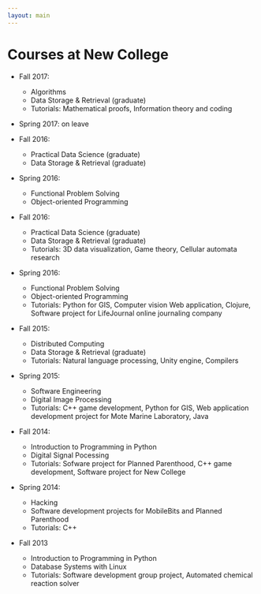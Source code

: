 ```yaml
---
layout: main
---
```


# Courses at New College
- Fall 2017: 
  - Algorithms
  - Data Storage & Retrieval (graduate)
  - Tutorials: Mathematical proofs, Information theory and coding

- Spring 2017: on leave

- Fall 2016:
  - Practical Data Science (graduate)
  - Data Storage & Retrieval (graduate)

- Spring 2016:
  - Functional Problem Solving
  - Object-oriented Programming

- Fall 2016:
  - Practical Data Science (graduate)
  - Data Storage & Retrieval (graduate)
  - Tutorials:  3D data visualization, Game theory, Cellular automata research

- Spring 2016:
  - Functional Problem Solving
  - Object-oriented Programming
  - Tutorials: Python for GIS, Computer vision Web application, Clojure, Software project for LifeJournal online journaling company

- Fall 2015:
  - Distributed Computing 
  - Data Storage & Retrieval (graduate)
  - Tutorials:  Natural language processing, Unity engine, Compilers

- Spring 2015:
  - Software Engineering
  - Digital Image Processing
  - Tutorials: C++ game development, Python for GIS, Web application development project for Mote Marine Laboratory, Java

- Fall 2014:
  - Introduction to Programming in Python 
  - Digital Signal Pocessing
  - Tutorials:  Sofware project for Planned Parenthood, C++ game development, Software project for New College

- Spring 2014:
  - Hacking
  - Software development projects for MobileBits and Planned Parenthood
  - Tutorials: C++ 

- Fall 2013
  - Introduction to Programming in Python
  - Database Systems with Linux
  - Tutorials: Software development group project, Automated chemical reaction solver 
